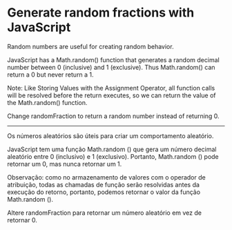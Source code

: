 # Generate random fractions with JavaScript

Random numbers are useful for creating random behavior.

JavaScript has a Math.random() function that generates a random decimal number between 0 (inclusive) and 1 (exclusive). Thus Math.random() can return a 0 but never return a 1.

Note: Like Storing Values with the Assignment Operator, all function calls will be resolved before the return executes, so we can return the value of the Math.random() function.

Change randomFraction to return a random number instead of returning 0.

---

Os números aleatórios são úteis para criar um comportamento aleatório.

JavaScript tem uma função Math.random () que gera um número decimal aleatório entre 0 (inclusivo) e 1 (exclusivo). Portanto, Math.random () pode retornar um 0, mas nunca retornar um 1.

Observação: como no armazenamento de valores com o operador de atribuição, todas as chamadas de função serão resolvidas antes da execução do retorno, portanto, podemos retornar o valor da função Math.random ().

Altere randomFraction para retornar um número aleatório em vez de retornar 0.